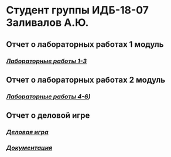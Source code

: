# Студент группы ИДБ-18-07 Заливалов А.Ю.

## Отчет о лабораторных работах 1 модуль
### *[Лабораторные работы 1-3](https://github.com/AlekseyGitPub/aleksey.github.io/wiki/Лабораторные-работы)*

## Отчет о лабораторных работах 2 модуль
### *[Лабораторные работы 4-6](https://github.com/AlekseyGitPub/aleksey.github.io/wiki/Лабораторные-работы#Лабораторная-4-5))*

## Отчет о деловой игре
### *[Деловая игра](https://github.com/AlekseyGitPub/aleksey.github.io/wiki/Деловая-игра)*
### *[Документация](https://github.com/AlekseyGitPub/aleksey.github.io/wiki/Документация)*
